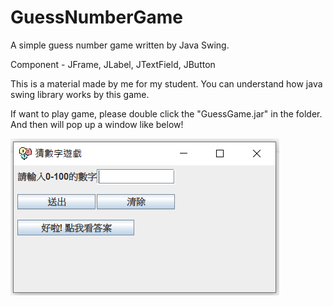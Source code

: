 # GuessNumberGame
A simple guess number game written by Java Swing.

Component - JFrame, JLabel, JTextField, JButton

This is a material made by me for my student.
You can understand how java swing library works by this game.

If want to play game, please double click the "GuessGame.jar" in the folder.
And then will pop up a window like below!

![image](https://github.com/PefyLi/GuessNumberGame/blob/master/guess.PNG)

